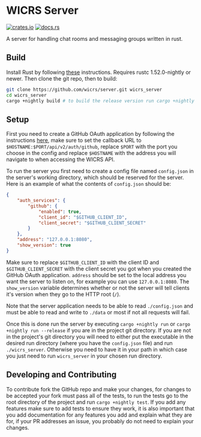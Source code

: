 # WICRS Server

[![crates.io](https://img.shields.io/crates/v/wicrs_server.svg)](https://crates.io/crates/wicrs_server)
[![docs.rs](https://docs.rs/wicrs_server/badge.svg)](https://docs.rs/wicrs_server)

A server for handling chat rooms and messaging groups written in rust.

## Build

Install Rust by following [these](https://www.rust-lang.org/tools/install) instructions. Requires rustc 1.52.0-nightly or newer.
Then clone the git repo, then to build:

```bash
git clone https://github.com/wicrs/server.git wicrs_server
cd wicrs_server
cargo +nightly build # to build the release version run cargo +nightly build --release
```

## Setup

First you need to create a GitHub OAuth application by following the instructions [here](https://docs.github.com/en/free-pro-team@latest/developers/apps/creating-an-oauth-app), make sure to set the callback URL to `$HOSTNAME:$PORT/api/v2/auth/github`, replace `$PORT` with the port you choose in the config and replace `$HOSTNAME` with the address you will navigate to when accessing the WICRS API.

To run the server you first need to create a config file named `config.json` in the server's working directory, which should be reserved for the server.
Here is an example of what the contents of `config.json` should be:

```json
{
    "auth_services": {
        "github": {
            "enabled": true,
            "client_id": "$GITHUB_CLIENT_ID",
            "client_secret": "$GITHUB_CLIENT_SECRET"
        }
    },
    "address": "127.0.0.1:8080",
    "show_version": true
}
```

Make sure to replace `$GITHUB_CLIENT_ID` with the client ID and `$GITHUB_CLIENT_SECRET` with the client secret you got when you created the GitHub OAuth application.
`address` should be set to the local address you want the server to listen on, for example you can use `127.0.0.1:8080`. The `show_version` variable determines whether or not the server will tell clients it's version when they go to the HTTP root (`/`).

Note that the server application needs to be able to read `./config.json` and must be able to read and write to `./data` or most if not all requests will fail.

Once this is done run the server by executing `cargo +nightly run` or `cargo +nightly run --release` if you are in the project git directory. If you are not in the project's git directory you will need to either put the executable in the desired run directory (where you have the `config.json` file) and run `./wicrs_server`. Otherwise you need to have it in your path in which case you just need to run `wicrs_server` in your chosen run directory.

## Developing and Contributing

To contribute fork the GitHub repo and make your changes, for changes to be accepted your fork must pass all of the tests, to run the tests go to the root directory of the project and run `cargo +nightly test`. If you add any features make sure to add tests to ensure they work, it is also important that you add documentation for any features you add and explain what they are for, if your PR addresses an issue, you probably do not need to explain your changes.
